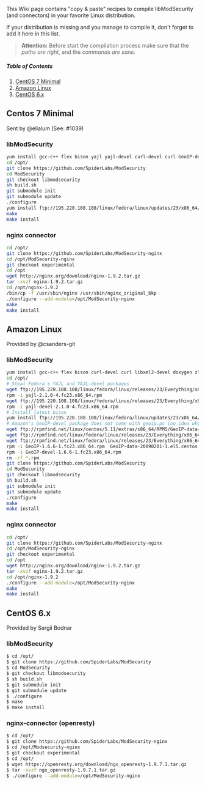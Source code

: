 
This Wiki page contains "copy & paste" recipes to compile libModSecurity (and connectors) in your favorite Linux distribution.

If your distribution is missing and you manage to compile it, don't forget to add it here in this list.


> **Attention:** Before start the compilation process make sure that the _paths are right_, and the _commands are sane_.

##### Table of Contents

1. [CentOS 7 Minimal](#centos-7-minimal)
2. [Amazon Linux](#amazon-linux)
3. [CentOS 6.x](#centos-6x)

## Centos 7 Minimal

Sent by @elialum (See: #1039)

### libModSecurity

```sh
yum install gcc-c++ flex bison yajl yajl-devel curl-devel curl GeoIP-devel doxygen zlib-devel
cd /opt/
git clone https://github.com/SpiderLabs/ModSecurity
cd ModSecurity
git checkout libmodsecurity
sh build.sh
git submodule init
git submodule update
./configure
yum install ftp://195.220.108.108/linux/fedora/linux/updates/23/x86_64/b/bison-3.0.4-3.fc23.x86_64.rpm
make
make install
```

### nginx connector

```sh
cd /opt/
git clone https://github.com/SpiderLabs/ModSecurity-nginx
cd /opt/ModSecurity-nginx
git checkout experimental
cd /opt
wget http://nginx.org/download/nginx-1.9.2.tar.gz
tar -xvzf nginx-1.9.2.tar.gz
cd /opt/nginx-1.9.2
/bin/cp -f /usr/sbin/nginx /usr/sbin/nginx_original_bkp
./configure --add-module=/opt/ModSecurity-nginx 
make
make install
```



## Amazon Linux

Provided by @csanders-git

### libModSecurity

```sh
yum install gcc-c++ flex bison curl-devel curl libxml2-devel doxygen zlib-devel git automake libtool pcre-devel
cd /opt/
# Steal Fedora's YAJL and YAJL-devel packages
wget ftp://195.220.108.108/linux/fedora/linux/releases/23/Everything/x86_64/os/Packages/y/yajl-2.1.0-4.fc23.x86_64.rpm
rpm -i yajl-2.1.0-4.fc23.x86_64.rpm
wget ftp://195.220.108.108/linux/fedora/linux/releases/23/Everything/x86_64/os/Packages/y/yajl-devel-2.1.0-4.fc23.x86_64.rpm
rpm -i yajl-devel-2.1.0-4.fc23.x86_64.rpm
# Install latest bison
yum install ftp://195.220.108.108/linux/fedora/linux/updates/23/x86_64/b/bison-3.0.4-3.fc23.x86_64.rpm
# Amazon's GeoIP-devel package does not come with geoip.pc (no idea why not)
wget ftp://rpmfind.net/linux/centos/5.11/extras/x86_64/RPMS/GeoIP-data-20090201-1.el5.centos.x86_64.rpm
wget ftp://rpmfind.net/linux/fedora/linux/releases/23/Everything/x86_64/os/Packages/g/GeoIP-1.6.6-1.fc23.x86_64.rpm
wget ftp://rpmfind.net/linux/fedora/linux/releases/23/Everything/x86_64/os/Packages/g/GeoIP-devel-1.6.6-1.fc23.x86_64.rpm
rpm -i GeoIP-1.6.6-1.fc23.x86_64.rpm  GeoIP-data-20090201-1.el5.centos.x86_64.rpm
rpm -i GeoIP-devel-1.6.6-1.fc23.x86_64.rpm
rm -rf *.rpm
git clone https://github.com/SpiderLabs/ModSecurity
cd ModSecurity
git checkout libmodsecurity
sh build.sh
git submodule init
git submodule update
./configure
make
make install
```

### nginx connector

```sh
cd /opt/
git clone https://github.com/SpiderLabs/ModSecurity-nginx
cd /opt/ModSecurity-nginx
git checkout experimental
cd /opt
wget http://nginx.org/download/nginx-1.9.2.tar.gz
tar -xvzf nginx-1.9.2.tar.gz
cd /opt/nginx-1.9.2
./configure --add-module=/opt/ModSecurity-nginx 
make
make install
```

## CentOS 6.x

Provided by Sergii Bodnar

### libModSecurity

```sh
$ cd /opt/
$ git clone https://github.com/SpiderLabs/ModSecurity
$ cd ModSecurity
$ git checkout libmodsecurity
$ sh build.sh
$ git submodule init
$ git submodule update
$ ./configure
$ make
$ make install
```

### nginx-connector (openresty) 

```sh
$ cd /opt/
$ git clone https://github.com/SpiderLabs/ModSecurity-nginx
$ cd /opt/Modsecurity-nginx
$ git checkout experimental
$ cd /opt/
$ wget https://openresty.org/download/ngx_openresty-1.9.7.1.tar.gz
$ tar -xvzf ngx_openresty-1.9.7.1.tar.gz
$ ./configure --add-module=/opt/ModSecurity-nginx
```
